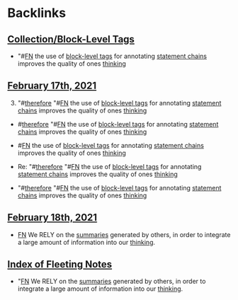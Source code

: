 
# Backlinks
## [Collection/Block-Level Tags](<Collection/Block-Level Tags.md>)
- "#[FN](<FN.md>) the use of [block-level tags](<block-level tags.md>) for annotating [statement chains](<statement chains.md>) improves the quality of ones [thinking](<thinking.md>)

## [February 17th, 2021](<February 17th, 2021.md>)
3. "#[therefore](<therefore.md>) "#[FN](<FN.md>) the use of [block-level tags](<block-level tags.md>) for annotating [statement chains](<statement chains.md>) improves the quality of ones [thinking](<thinking.md>)

- #[therefore](<therefore.md>) "#[FN](<FN.md>) the use of [block-level tags](<block-level tags.md>) for annotating [statement chains](<statement chains.md>) improves the quality of ones [thinking](<thinking.md>)

- #[FN](<FN.md>) the use of [block-level tags](<block-level tags.md>) for annotating [statement chains](<statement chains.md>) improves the quality of ones [thinking](<thinking.md>)

- Re: "#[therefore](<therefore.md>) "#[FN](<FN.md>) the use of [block-level tags](<block-level tags.md>) for annotating [statement chains](<statement chains.md>) improves the quality of ones [thinking](<thinking.md>)

- "#[therefore](<therefore.md>) "#[FN](<FN.md>) the use of [block-level tags](<block-level tags.md>) for annotating [statement chains](<statement chains.md>) improves the quality of ones [thinking](<thinking.md>)

## [February 18th, 2021](<February 18th, 2021.md>)
- [FN](<FN.md>) We RELY on the [summaries](<summaries.md>) generated by others, in order to integrate a large amount of information into our [thinking](<thinking.md>).

## [Index of Fleeting Notes](<Index of Fleeting Notes.md>)
- "[FN](<FN.md>) We RELY on the [summaries](<summaries.md>) generated by others, in order to integrate a large amount of information into our [thinking](<thinking.md>).

